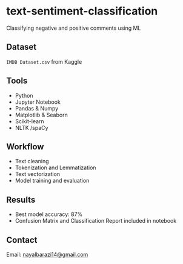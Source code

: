 # text-sentiment-classification
Classifying negative and positive comments using ML

## Dataset
`IMDB Dataset.csv` from Kaggle

## Tools
- Python
- Jupyter Notebook
- Pandas & Numpy
- Matplotlib & Seaborn
- Scikit-learn
- NLTK /spaCy

## Workflow
- Text cleaning
- Tokenization and Lemmatization
- Text vectorization
- Model training and evaluation

## Results
- Best model accuracy: 87%
- Confusion Matrix and Classification Report included in notebook

## Contact
Email: nayalbarazi14@gmail.com
